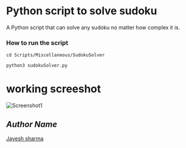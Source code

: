 # Python script to solve sudoku
A Python script that can solve any sudoku no matter how complex it is.

### How to run the script

```cd Scripts/Miscellaneous/SudokuSolver```

```python3 sudokuSolver.py```

# working screeshot #
![Screenshot1](Screenshots/ss1.png)

## *Author Name*
<a href="https://github.com/jaesharma">Jayesh sharma</a>
